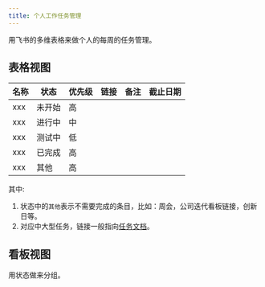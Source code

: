 ```yaml
---
title: 个人工作任务管理
---
```


用飞书的多维表格来做个人的每周的任务管理。

## 表格视图

| 名称 | 状态     | 优先级 | 链接 | 备注 | 截止日期 |
|------|---------|-------|-----|------|--------|
| xxx  | 未开始   | 高     |     |      |        |
| xxx  | 进行中   | 中     |     |      |        |
| xxx  | 测试中   | 低     |     |      |        |
| xxx  | 已完成   | 高     |     |      |        |
| xxx  | 其他     | 高     |     |      |        |

其中:
1. 状态中的`其他`表示不需要完成的条目，比如：周会，公司迭代看板链接，创新日等。
2. 对应中大型任务，链接一般指向[任务文档](./task.md)。

## 看板视图
用状态做来分组。
